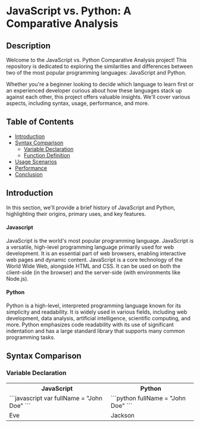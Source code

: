 # JavaScript vs. Python: A Comparative Analysis

## Description
Welcome to the JavaScript vs. Python Comparative Analysis project! This repository is dedicated to exploring the similarities and differences between two of the most popular programming languages: JavaScript and Python.

Whether you're a beginner looking to decide which language to learn first or an experienced developer curious about how these languages stack up against each other, this project offers valuable insights. We'll cover various aspects, including syntax, usage, performance, and more.

## Table of Contents
- [Introduction](#introduction)
- [Syntax Comparison](#syntax-comparison)
  - [Variable Declaration](#variable-declaration)
  - [Function Definition](#function-definition)
- [Usage Scenarios](#usage-scenarios)
- [Performance](#performance)
- [Conclusion](#conclusion)

## Introduction
In this section, we'll provide a brief history of JavaScript and Python, highlighting their origins, primary uses, and key features.

#### Javascript
JavaScript is the world's most popular programming language. JavaScript is a versatile, high-level programming language primarily used for web development. It is an essential part of web browsers, enabling interactive web pages and dynamic content. JavaScript is a core technology of the World Wide Web, alongside HTML and CSS. It can be used on both the client-side (in the browser) and the server-side (with environments like Node.js).

#### Python
Python is a high-level, interpreted programming language known for its simplicity and readability. It is widely used in various fields, including web development, data analysis, artificial intelligence, scientific computing, and more. Python emphasizes code readability with its use of significant indentation and has a large standard library that supports many common programming tasks.
## Syntax Comparison
### Variable Declaration
<table >
  <tr>
    <th >JavaScript</th>
    <th >Python</th>
  </tr>
  <tr>
    <td>
      ```javascript
         var fullName = "John Doe"
      ```
    </td>
    <td>
    ```python
        fullName = "John Doe"
      ```
      </td>
   
  </tr>
  <tr>
    <td>Eve</td>
    <td>Jackson</td>
 
  </tr>
</table>
  





